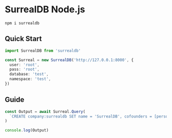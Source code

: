 # SurrealDB Node.js

```shell
npm i surrealdb
```

## Quick Start

```ts
import SurrealDB from 'surrealdb'

const Surreal = new SurrealDB('http://127.0.0.1:8000', {
  user: 'root',
  pass: 'root',
  database: 'test',
  namespace: 'test',
})
```

## Guide

```ts
const Output = await Surreal.Query(
  `CREATE company:surrealdb SET name = 'SurrealDB', cofounders = [person:tobie, person:jaime];`,
)

console.log(Output)
```